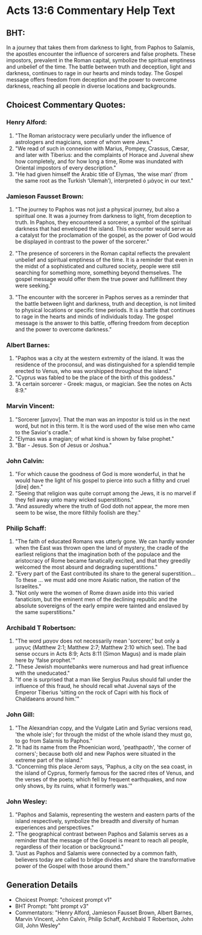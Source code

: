 # Acts 13:6 Commentary Help Text

## BHT:
In a journey that takes them from darkness to light, from Paphos to Salamis, the apostles encounter the influence of sorcerers and false prophets. These impostors, prevalent in the Roman capital, symbolize the spiritual emptiness and unbelief of the time. The battle between truth and deception, light and darkness, continues to rage in our hearts and minds today. The Gospel message offers freedom from deception and the power to overcome darkness, reaching all people in diverse locations and backgrounds.

## Choicest Commentary Quotes:
### Henry Alford:
1. "The Roman aristocracy were peculiarly under the influence of astrologers and magicians, some of whom were Jews."
2. "We read of such in connexion with Marius, Pompey, Crassus, Cæsar, and later with Tiberius: and the complaints of Horace and Juvenal shew how completely, and for how long a time, Rome was inundated with Oriental impostors of every description."
3. "He had given himself the Arabic title of Elymas, ‘the wise man’ (from the same root as the Turkish ‘Ulemah’), interpreted ὁ μάγος in our text."

### Jamieson Fausset Brown:
1. "The journey to Paphos was not just a physical journey, but also a spiritual one. It was a journey from darkness to light, from deception to truth. In Paphos, they encountered a sorcerer, a symbol of the spiritual darkness that had enveloped the island. This encounter would serve as a catalyst for the proclamation of the gospel, as the power of God would be displayed in contrast to the power of the sorcerer." 

2. "The presence of sorcerers in the Roman capital reflects the prevalent unbelief and spiritual emptiness of the time. It is a reminder that even in the midst of a sophisticated and cultured society, people were still searching for something more, something beyond themselves. The gospel message would offer them the true power and fulfillment they were seeking." 

3. "The encounter with the sorcerer in Paphos serves as a reminder that the battle between light and darkness, truth and deception, is not limited to physical locations or specific time periods. It is a battle that continues to rage in the hearts and minds of individuals today. The gospel message is the answer to this battle, offering freedom from deception and the power to overcome darkness."

### Albert Barnes:
1. "Paphos was a city at the western extremity of the island. It was the residence of the proconsul, and was distinguished for a splendid temple erected to Venus, who was worshipped throughout the island."
2. "Cyprus was fabled to be the place of the birth of this goddess."
3. "A certain sorcerer - Greek: magus, or magician. See the notes on Acts 8:9."

### Marvin Vincent:
1. "Sorcerer [μαγον]. That the man was an impostor is told us in the next word, but not in this term. It is the word used of the wise men who came to the Savior's cradle." 
2. "Elymas was a magian; of what kind is shown by false prophet." 
3. "Bar - Jesus. Son of Jesus or Joshua."

### John Calvin:
1. "For which cause the goodness of God is more wonderful, in that he would have the light of his gospel to pierce into such a filthy and cruel [dire] den."
2. "Seeing that religion was quite corrupt among the Jews, it is no marvel if they fell away unto many wicked superstitions."
3. "And assuredly where the truth of God doth not appear, the more men seem to be wise, the more filthily foolish are they."

### Philip Schaff:
1. "The faith of educated Romans was utterly gone. We can hardly wonder when the East was thrown open the land of mystery, the cradle of the earliest religions that the imagination both of the populace and the aristocracy of Rome became fanatically excited, and that they greedily welcomed the most absurd and degrading superstitions." 
2. "Every part of the East contributed its share to the general superstition... To these ... we must add one more Asiatic nation, the nation of the Israelites." 
3. "Not only were the women of Rome drawn aside into this varied fanaticism, but the eminent men of the declining republic and the absolute sovereigns of the early empire were tainted and enslaved by the same superstitions."

### Archibald T Robertson:
1. "The word μαγον does not necessarily mean 'sorcerer,' but only a μαγυς (Matthew 2:1; Matthew 2:7; Matthew 2:10 which see). The bad sense occurs in Acts 8:9; Acts 8:11 (Simon Magus) and is made plain here by 'false prophet.'"
2. "These Jewish mountebanks were numerous and had great influence with the uneducated."
3. "If one is surprised that a man like Sergius Paulus should fall under the influence of this fraud, he should recall what Juvenal says of the Emperor Tiberius 'sitting on the rock of Capri with his flock of Chaldaeans around him.'"

### John Gill:
1. "The Alexandrian copy, and the Vulgate Latin and Syriac versions read, 'the whole isle'; for through the midst of the whole island they must go, to go from Salarnis to Paphos." 
2. "It had its name from the Phoenician word, 'peathpaoth', 'the corner of corners'; because both old and new Paphos were situated in the extreme part of the island."
3. "Concerning this place Jerom says, 'Paphus, a city on the sea coast, in the island of Cyprus, formerly famous for the sacred rites of Venus, and the verses of the poets; which fell by frequent earthquakes, and now only shows, by its ruins, what it formerly was.'"

### John Wesley:
1. "Paphos and Salamis, representing the western and eastern parts of the island respectively, symbolize the breadth and diversity of human experiences and perspectives."
2. "The geographical contrast between Paphos and Salamis serves as a reminder that the message of the Gospel is meant to reach all people, regardless of their location or background."
3. "Just as Paphos and Salamis were connected by a common faith, believers today are called to bridge divides and share the transformative power of the Gospel with those around them."


## Generation Details
- Choicest Prompt: "choicest prompt v1"
- BHT Prompt: "bht prompt v3"
- Commentators: "Henry Alford, Jamieson Fausset Brown, Albert Barnes, Marvin Vincent, John Calvin, Philip Schaff, Archibald T Robertson, John Gill, John Wesley"
